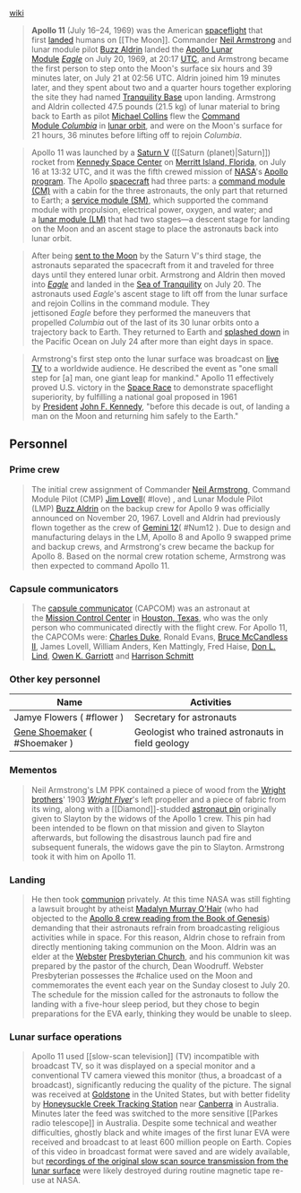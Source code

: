 [wiki](https://en.wikipedia.org/wiki/Apollo_11)

> **Apollo 11** (July 16–24, 1969) was the American [spaceflight](https://en.wikipedia.org/wiki/Human_spaceflight "Human spaceflight") that first [landed](https://en.wikipedia.org/wiki/Moon_landing "Moon landing") humans on [[The Moon]]. Commander [Neil Armstrong](https://en.wikipedia.org/wiki/Neil_Armstrong "Neil Armstrong") and lunar module pilot [Buzz Aldrin](https://en.wikipedia.org/wiki/Buzz_Aldrin "Buzz Aldrin") landed the [Apollo Lunar Module](https://en.wikipedia.org/wiki/Apollo_Lunar_Module "Apollo Lunar Module") [_Eagle_](https://en.wikipedia.org/wiki/Lunar_Module_Eagle "Lunar Module Eagle") on July 20, 1969, at 20:17 [UTC](https://en.wikipedia.org/wiki/Coordinated_Universal_Time "Coordinated Universal Time"), and Armstrong became the first person to step onto the Moon's surface six hours and 39 minutes later, on July 21 at 02:56 UTC. Aldrin joined him 19 minutes later, and they spent about two and a quarter hours together exploring the site they had named [Tranquility Base](https://en.wikipedia.org/wiki/Tranquility_Base "Tranquility Base") upon landing. Armstrong and Aldrin collected 47.5 pounds (21.5 kg) of lunar material to bring back to Earth as pilot [Michael Collins](https://en.wikipedia.org/wiki/Michael_Collins_(astronaut) "Michael Collins (astronaut)") flew the [Command Module _Columbia_](https://en.wikipedia.org/wiki/Command_Module_Columbia "Command Module Columbia") in [lunar orbit](https://en.wikipedia.org/wiki/Lunar_orbit "Lunar orbit"), and were on the Moon's surface for 21 hours, 36 minutes before lifting off to rejoin _Columbia_.

> Apollo 11 was launched by a [Saturn V](https://en.wikipedia.org/wiki/Saturn_V "Saturn V") ([[Saturn (planet)|Saturn]]) rocket from [Kennedy Space Center](https://en.wikipedia.org/wiki/Kennedy_Space_Center "Kennedy Space Center") on [Merritt Island, Florida](https://en.wikipedia.org/wiki/Merritt_Island,_Florida "Merritt Island, Florida"), on July 16 at 13:32 UTC, and it was the fifth crewed mission of [NASA](https://en.wikipedia.org/wiki/NASA "NASA")'s [Apollo program](https://en.wikipedia.org/wiki/Apollo_program "Apollo program"). The Apollo [spacecraft](https://en.wikipedia.org/wiki/Apollo_(spacecraft) "Apollo (spacecraft)") had three parts: a [command module (CM)](https://en.wikipedia.org/wiki/Apollo_command_and_service_module#Command_module_(CM) "Apollo command and service module") with a cabin for the three astronauts, the only part that returned to Earth; a [service module (SM)](https://en.wikipedia.org/wiki/Apollo_service_module "Apollo service module"), which supported the command module with propulsion, electrical power, oxygen, and water; and a [lunar module (LM)](https://en.wikipedia.org/wiki/Apollo_Lunar_Module "Apollo Lunar Module") that had two stages—a descent stage for landing on the Moon and an ascent stage to place the astronauts back into lunar orbit.

> After being [sent to the Moon](https://en.wikipedia.org/wiki/Trans-lunar_injection "Trans-lunar injection") by the Saturn V's third stage, the astronauts separated the spacecraft from it and traveled for three days until they entered lunar orbit. Armstrong and Aldrin then moved into [_Eagle_](https://en.wikipedia.org/wiki/Lunar_Module_Eagle "Lunar Module Eagle") and landed in the [Sea of Tranquility](https://en.wikipedia.org/wiki/Sea_of_Tranquility "Sea of Tranquility") on July 20. The astronauts used _Eagle_'s ascent stage to lift off from the lunar surface and rejoin Collins in the command module. They jettisoned _Eagle_ before they performed the maneuvers that propelled _Columbia_ out of the last of its 30 lunar orbits onto a trajectory back to Earth. They returned to Earth and [splashed down](https://en.wikipedia.org/wiki/Splashdown "Splashdown") in the Pacific Ocean on July 24 after more than eight days in space.

>Armstrong's first step onto the lunar surface was broadcast on [live TV](https://en.wikipedia.org/wiki/Live_television "Live television") to a worldwide audience. He described the event as "one small step for \[a] man, one giant leap for mankind." Apollo 11 effectively proved U.S. victory in the [Space Race](https://en.wikipedia.org/wiki/Space_Race "Space Race") to demonstrate spaceflight superiority, by fulfilling a national goal proposed in 1961 by [President](https://en.wikipedia.org/wiki/President_of_the_United_States "President of the United States") [John F. Kennedy](https://en.wikipedia.org/wiki/John_F._Kennedy "John F. Kennedy"), "before this decade is out, of landing a man on the Moon and returning him safely to the Earth."

## Personnel
### Prime crew
> The initial crew assignment of Commander [Neil Armstrong](https://en.wikipedia.org/wiki/Neil_Armstrong "Neil Armstrong"), Command Module Pilot (CMP) [Jim Lovell](https://en.wikipedia.org/wiki/Jim_Lovell "Jim Lovell")( #love) , and Lunar Module Pilot (LMP) [Buzz Aldrin](https://en.wikipedia.org/wiki/Buzz_Aldrin "Buzz Aldrin") on the backup crew for Apollo 9 was officially announced on November 20, 1967. Lovell and Aldrin had previously flown together as the crew of [Gemini 12](https://en.wikipedia.org/wiki/Gemini_12 "Gemini 12")( #Num12 ). Due to design and manufacturing delays in the LM, Apollo 8 and Apollo 9 swapped prime and backup crews, and Armstrong's crew became the backup for Apollo 8. Based on the normal crew rotation scheme, Armstrong was then expected to command Apollo 11.

### Capsule communicators
> The [capsule communicator](https://en.wikipedia.org/wiki/Capsule_communicator "Capsule communicator") (CAPCOM) was an astronaut at the [Mission Control Center](https://en.wikipedia.org/wiki/Christopher_C._Kraft_Jr._Mission_Control_Center "Christopher C. Kraft Jr. Mission Control Center") in [Houston, Texas](https://en.wikipedia.org/wiki/Houston,_Texas "Houston, Texas"), who was the only person who communicated directly with the flight crew. For Apollo 11, the CAPCOMs were: [Charles Duke](https://en.wikipedia.org/wiki/Charles_Duke "Charles Duke"), Ronald Evans, [Bruce McCandless II](https://en.wikipedia.org/wiki/Bruce_McCandless_II "Bruce McCandless II"), James Lovell, William Anders, Ken Mattingly, Fred Haise, [Don L. Lind](https://en.wikipedia.org/wiki/Don_L._Lind "Don L. Lind"), [Owen K. Garriott](https://en.wikipedia.org/wiki/Owen_K._Garriott "Owen K. Garriott") and [Harrison Schmitt](https://en.wikipedia.org/wiki/Harrison_Schmitt "Harrison Schmitt")

### Other key personnel

|Name|Activities|
|---|---|
|Jamye Flowers ( #flower )|Secretary for astronauts|
|[Gene Shoemaker](https://en.wikipedia.org/wiki/Gene_Shoemaker "Gene Shoemaker") ( #Shoemaker )|Geologist who trained astronauts in field geology|

### Mementos
> Neil Armstrong's LM PPK contained a piece of wood from the [Wright brothers](https://en.wikipedia.org/wiki/Wright_brothers "Wright brothers")' 1903 _[Wright Flyer](https://en.wikipedia.org/wiki/Wright_Flyer "Wright Flyer")_'s left propeller and a piece of fabric from its wing, along with a [[Diamond]]-studded [astronaut pin](https://en.wikipedia.org/wiki/Astronaut_pin "Astronaut pin") originally given to Slayton by the widows of the Apollo 1 crew. This pin had been intended to be flown on that mission and given to Slayton afterwards, but following the disastrous launch pad fire and subsequent funerals, the widows gave the pin to Slayton. Armstrong took it with him on Apollo 11.

### Landing
> He then took [communion](https://en.wikipedia.org/wiki/Eucharist "Eucharist") privately. At this time NASA was still fighting a lawsuit brought by atheist [Madalyn Murray O'Hair](https://en.wikipedia.org/wiki/Madalyn_Murray_O%27Hair "Madalyn Murray O'Hair") (who had objected to the [Apollo 8 crew reading from the Book of Genesis](https://en.wikipedia.org/wiki/Apollo_8_Genesis_reading "Apollo 8 Genesis reading")) demanding that their astronauts refrain from broadcasting religious activities while in space. For this reason, Aldrin chose to refrain from directly mentioning taking communion on the Moon. Aldrin was an elder at the [Webster](https://en.wikipedia.org/wiki/Webster,_Texas "Webster, Texas") [Presbyterian Church](https://en.wikipedia.org/wiki/Presbyterianism "Presbyterianism"), and his communion kit was prepared by the pastor of the church, Dean Woodruff. Webster Presbyterian possesses the #chalice used on the Moon and commemorates the event each year on the Sunday closest to July 20. The schedule for the mission called for the astronauts to follow the landing with a five-hour sleep period, but they chose to begin preparations for the EVA early, thinking they would be unable to sleep.

### Lunar surface operations
> Apollo 11 used [[slow-scan television]] (TV) incompatible with broadcast TV, so it was displayed on a special monitor and a conventional TV camera viewed this monitor (thus, a broadcast of a broadcast), significantly reducing the quality of the picture. The signal was received at [Goldstone](https://en.wikipedia.org/wiki/Goldstone_Deep_Space_Communications_Complex "Goldstone Deep Space Communications Complex") in the United States, but with better fidelity by [Honeysuckle Creek Tracking Station](https://en.wikipedia.org/wiki/Honeysuckle_Creek_Tracking_Station "Honeysuckle Creek Tracking Station") near [Canberra](https://en.wikipedia.org/wiki/Canberra "Canberra") in Australia. Minutes later the feed was switched to the more sensitive [[Parkes radio telescope]] in Australia. Despite some technical and weather difficulties, ghostly black and white images of the first lunar EVA were received and broadcast to at least 600 million people on Earth. Copies of this video in broadcast format were saved and are widely available, but [recordings of the original slow scan source transmission from the lunar surface](https://en.wikipedia.org/wiki/Apollo_11_missing_tapes "Apollo 11 missing tapes") were likely destroyed during routine magnetic tape re-use at NASA.